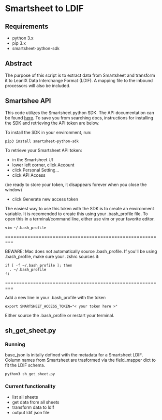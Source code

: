 # Smartsheet to LDIF

## Requirements
- python 3.x  
- pip 3.x
- smartsheet-python-sdk

## Abstract
The purpose of this script is to extract data from Smartsheet and transform it to LeanIX Data Interchange Format (LDIF).  A mapping file to the inbound processors will also be included.

## Smartshee API

This code utilizes the Smartsheet python SDK.  The API documentation can be found [here](https://smartsheet-platform.github.io/api-docs/?python).  To save you from searching docs, instructions for installing the SDK and retrieving the API token are below.

To install the SDK in your environment, run:

`pip3 install smartsheet-python-sdk`

To retrieve your Smartsheet API token:

- in the Smartsheet UI
- lower left corner, click Account 
- click Personal Setting...
- click API Access

(be ready to store your token, it disappears forever when you close the window)
- click Generate new access token

The easiest way to use this token with the SDK is to create an environment variable.  It is recomended to create this using your .bash_profile file.  To open this in a terminal/command line, either use vim or your favorite editor.

```
vim ~/.bash_profile
```

=========================================================

BEWARE: Mac does not automatically source .bash_profile.  If you'll be using .bash_profile, make sure your .zshrc sources it:

```
if [ -f ~/.bash_profile ]; then
  . ~/.bash_profile
fi
```
=========================================================

Add a new line in your .bash_profile with the token

```
export SMARTSHEET_ACCESS_TOKEN="< your token here >"
```

Either source the .bash_profile or restart your terminal.

## sh_get_sheet.py

### Running

base_json is initally defined with the metadata for a Smartsheet LDIF.  Column names from Smartsheet are trasformed via the field_mapper dict to fit the LDIF schema.

```
python3 sh_get_sheet.py 
```

### Current functionality
- list all sheets 
- get data from all sheets
- transform data to ldif
- output ldif json file
